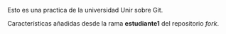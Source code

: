 Esto es una practica de la universidad Unir sobre Git.

Características añadidas desde la rama **estudiante1** del repositorio *fork*.